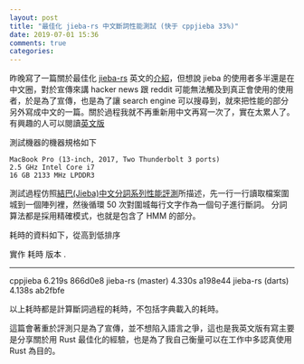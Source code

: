 ```yaml
---
layout: post
title: "最佳化 jieba-rs 中文斷詞性能測試 (快于 cppjieba 33%)"
date: 2019-07-01 15:36 
comments: true
categories: 
---
```


昨晚寫了一篇關於最佳化 [jieba-rs](https://github.com/messense/jieba-rs) 英文的[介紹](https://blog.paulme.ng/posts/2019-06-30-optimizing-jieba-rs-to-be-33percents-faster-than-cppjieba.html)，但想說 jieba 的使用者多半還是在中文圈，對於宣傳來講 hacker news 跟 reddit 可能無法觸及到真正會使用的使用者，於是為了宣傳，也是為了讓 search engine 可以搜尋到，就來把性能的部分另外寫成中文的一篇。關於過程我就不再重新用中文再寫一次了，實在太累人了。有興趣的人可以閱讀[英文版](https://blog.paulme.ng/posts/2019-06-30-optimizing-jieba-rs-to-be-33percents-faster-than-cppjieba.html)

測試機器的機器規格如下
```
MacBook Pro (13-inch, 2017, Two Thunderbolt 3 ports)
2.5 GHz Intel Core i7
16 GB 2133 MHz LPDDR3
```

測試過程仿照[結巴(Jieba)中文分詞系列性能評測](http://yanyiwu.com/work/2015/06/14/jieba-series-performance-test.html)所描述，先一行一行讀取檔案圍城到一個陣列裡，然後循環 50 次對圍城每行文字作為一個句子進行斷詞。 分詞算法都是採用精確模式，也就是包含了 HMM 的部分。

耗時的資料如下，從高到低排序

實作                      耗時            版本 . 
--------------------  -----------    --------------
cppjieba                 6.219s         866d0e8 
jieba-rs (master)        4.330s         a198e44 
jieba-rs (darts)         4.138s         ab2fbfe 

以上耗時都是計算斷詞過程的耗時，不包括字典載入的耗時。

這篇會著重於評測只是為了宣傳，並不想陷入語言之爭，這也是我英文版有寫主要是分享關於用 Rust 最佳化的經驗，也是為了我自己衡量可以在工作中多認真使用 Rust 為目的。
